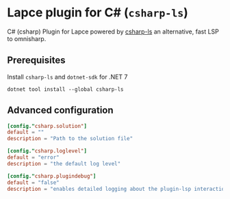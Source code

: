 # Lapce plugin for C# (`csharp-ls`)

C# (csharp) Plugin for Lapce powered by [csharp-ls](https://github.com/razzmatazz/csharp-language-server) an alternative, fast LSP to omnisharp.

## Prerequisites

Install `csharp-ls` and `dotnet-sdk` for .NET 7

```shell
dotnet tool install --global csharp-ls
```

## Advanced configuration

```toml
[config."csharp.solution"]
default = ""
description = "Path to the solution file"

[config."csharp.loglevel"]
default = "error"
description = "the default log level"

[config."csharp.plugindebug"]
default = "false"
description = "enables detailed logging about the plugin-lsp interaction"
```
